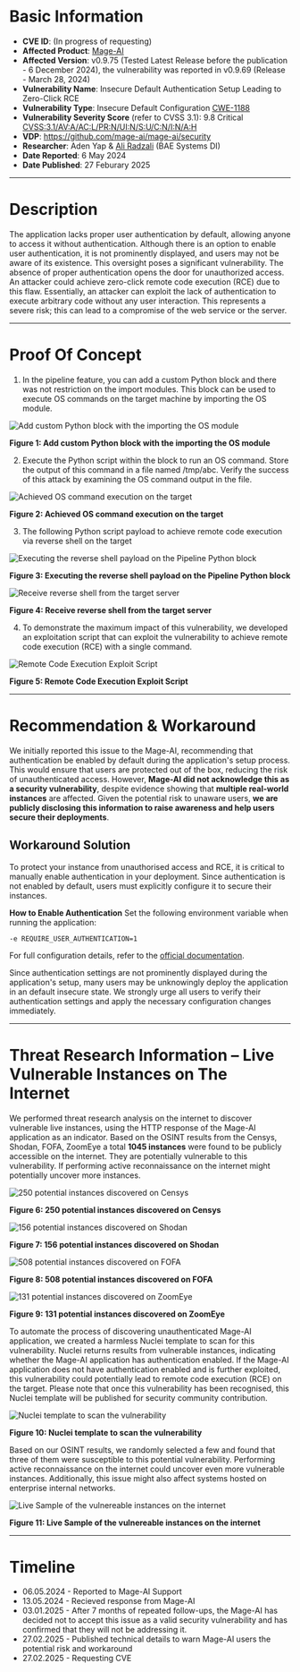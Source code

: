# Basic Information
- **CVE ID**: (In progress of requesting)
- **Affected Product**: [Mage-AI](https://github.com/mage-ai/mage-ai)
- **Affected Version**: v0.9.75 (Tested Latest Release before the publication - 6 December 2024), the vulnerability was reported in v0.9.69 (Release - March 28, 2024)
- **Vulnerability Name**: Insecure Default Authentication Setup Leading to Zero-Click RCE
- **Vulnerability Type**: Insecure Default Configuration [CWE-1188](https://cwe.mitre.org/data/definitions/1188.html)
- **Vulnerability Severity Score** (refer to CVSS 3.1): 9.8 Critical [CVSS:3.1/AV:A/AC:L/PR:N/UI:N/S:U/C:N/I:N/A:H](https://www.first.org/cvss/calculator/3.1#CVSS:3.1/AV:N/AC:L/PR:N/UI:N/S:U/C:H/I:H/A:H)
- **VDP**: https://github.com/mage-ai/mage-ai/security
- **Researcher**: Aden Yap & [Ali Radzali](https://github.com/H0j3n) (BAE Systems DI)
- **Date Reported**: 6 May 2024
- **Date Published**: 27 Feburary 2025

------------------------------
# Description
The application lacks proper user authentication by default, allowing anyone to access it without authentication. Although there is an option to enable user authentication, it is not prominently displayed, and users may not be aware of its existence. This oversight poses a significant vulnerability. The absence of proper authentication opens the door for unauthorized access. An attacker could achieve zero-click remote code execution (RCE) due to this flaw. Essentially, an attacker can exploit the lack of authentication to execute arbitrary code without any user interaction. This represents a severe risk; this can lead to a compromise of the web service or the server.

-----------------------------
# Proof Of Concept

1. In the pipeline feature, you can add a custom Python block and there was not restriction on the import modules. This block can be used to execute OS commands on the target machine by importing the OS module.

![Add custom Python block with the importing the OS module](img/1.png)

**Figure 1: Add custom Python block with the importing the OS module**

2. Execute the Python script within the block to run an OS command. Store the output of this command in a file named /tmp/abc. Verify the success of this attack by examining the OS command output in the file.

![Achieved OS command execution on the target](img/2.png)

**Figure 2: Achieved OS command execution on the target**

3. The following Python script payload to achieve remote code execution via reverse shell on the target
   
![Executing the reverse shell payload on the Pipeline Python block](img/3.png)

**Figure 3: Executing the reverse shell payload on the Pipeline Python block**

![Receive reverse shell from the target server](img/4.png)

**Figure 4: Receive reverse shell from the target server**

4. To demonstrate the maximum impact of this vulnerability, we developed an exploitation script that can exploit the vulnerability to achieve remote code execution (RCE) with a single command.

![Remote Code Execution Exploit Script](img/5.png)

**Figure 5: Remote Code Execution Exploit Script**

----------------------------
# Recommendation & Workaround


We initially reported this issue to the Mage-AI, recommending that authentication be enabled by default during the application's setup process. This would ensure that users are protected out of the box, reducing the risk of unauthenticated access. However, **Mage-AI did not acknowledge this as a security vulnerability**, despite evidence showing that **multiple real-world instances** are affected. Given the potential risk to unaware users, **we are publicly disclosing this information to raise awareness and help users secure their deployments**.

## Workaround Solution
To protect your instance from unauthorised access and RCE, it is critical to manually enable authentication in your deployment. Since authentication is not enabled by default, users must explicitly configure it to secure their instances.

**How to Enable Authentication**
Set the following environment variable when running the application:

``-e REQUIRE_USER_AUTHENTICATION=1``

For full configuration details, refer to the [official documentation](https://docs.mage.ai/production/authentication/overview).


Since authentication settings are not prominently displayed during the application's setup, many users may  be unknowingly deploy the application in an default insecure state. We strongly urge all users to verify their authentication settings and apply the necessary configuration changes immediately.

-----------------------------
# Threat Research Information – Live Vulnerable Instances on The Internet

We performed threat research analysis on the internet to discover vulnerable live instances, using the HTTP response of the Mage-AI application as an indicator. Based on the OSINT results from the Censys, Shodan, FOFA, ZoomEye a total **1045 instances** were found to be publicly accessible on the internet. They are potentially vulnerable to this vulnerability. If performing active reconnaissance on the internet might potentially uncover more instances.  

![250 potential instances discovered on Censys](img/6.png)

**Figure 6: 250 potential instances discovered on Censys**

![156 potential instances discovered on Shodan](img/7.png)

**Figure 7: 156 potential instances discovered on Shodan**

![508 potential instances discovered on FOFA](img/8.png)

**Figure 8: 508 potential instances discovered on FOFA**

![131 potential instances discovered on ZoomEye](img/9.png)

**Figure 9: 131 potential instances discovered on ZoomEye**

To automate the process of discovering unauthenticated Mage-AI application, we created a harmless Nuclei template to scan for this vulnerability. Nuclei returns results from vulnerable instances, indicating whether the Mage-AI application has authentication enabled. If the Mage-AI application does not have authentication enabled and is further exploited, this vulnerability could potentially lead to remote code execution (RCE) on the target. Please note that once this vulnerability has been recognised, this Nuclei template will be published for security community contribution.

![Nuclei template to scan the vulnerability](img/10.png)

**Figure 10: Nuclei template to scan the vulnerability**

Based on our OSINT results, we randomly selected a few and found that three of them were susceptible to this potential vulnerability. Performing active reconnaissance on the internet could uncover even more vulnerable instances. Additionally, this issue might also affect systems hosted on enterprise internal networks.

![Live Sample of the vulnereable instances on the internet](img/11.png)

**Figure 11: Live Sample of the vulnereable instances on the internet**

---------------------------
# Timeline
- 06.05.2024 - Reported to Mage-AI Support
- 13.05.2024 - Recieved response from Mage-AI
- 03.01.2025 - After 7 months of repeated follow-ups, the Mage-AI has decided not to accept this issue as a valid security vulnerability and has confirmed that they will not be addressing it.
- 27.02.2025 - Published technical details to warn Mage-AI users the potential risk and workaround
- 27.02.2025 - Requesting CVE

